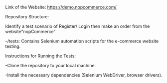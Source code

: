 Link of the Website:
https://demo.nopcommerce.com/

Repository Structure:

Identify a test scenario of Register/ Login then make an order from the website"nopCommerce"

-/tests: Contains Selenium automation scripts for the e-commerce website testing.

Instructions for Running the Tests:

-Clone the repository to your local machine.

-Install the necessary dependencies (Selenium WebDriver, browser drivers).
